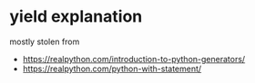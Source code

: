 # yield explanation

mostly stolen from 
- https://realpython.com/introduction-to-python-generators/
- https://realpython.com/python-with-statement/


